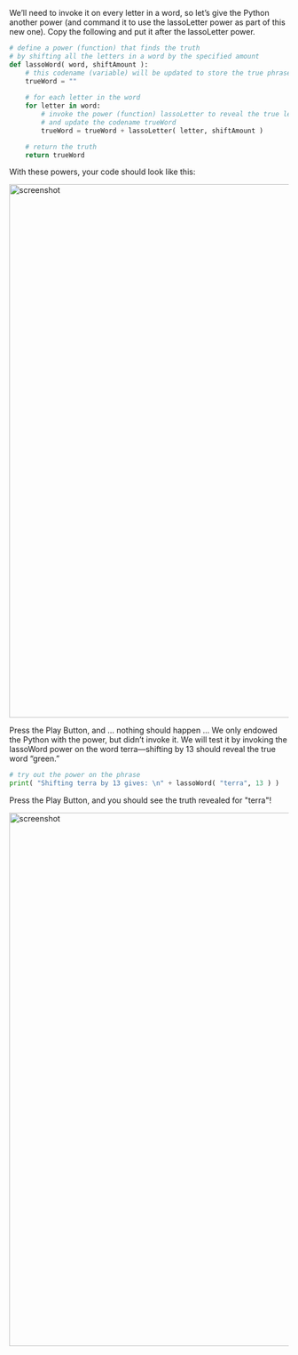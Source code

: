 We’ll need to invoke it on every letter in a word, so let’s give the Python another power (and command it to use the lassoLetter power as part of this new one). Copy the following and put it after the lassoLetter power.

```python
# define a power (function) that finds the truth
# by shifting all the letters in a word by the specified amount
def lassoWord( word, shiftAmount ):
    # this codename (variable) will be updated to store the true phrase after shifting
    trueWord = ""
    
    # for each letter in the word
    for letter in word:
        # invoke the power (function) lassoLetter to reveal the true letter
        # and update the codename trueWord
        trueWord = trueWord + lassoLetter( letter, shiftAmount )

    # return the truth
    return trueWord
```
With these powers, your code should look like this:

<img width="960" alt="screenshot" src="https://user-images.githubusercontent.com/12758612/89686385-233a7280-d8b3-11ea-9172-1eb0cda90e80.png">

Press the Play Button, and … nothing should happen … We only endowed the Python with the power, but didn’t invoke it. We will test it by invoking the lassoWord power on the word terra—shifting by 13 should reveal the true word “green.”

```python
# try out the power on the phrase
print( "Shifting terra by 13 gives: \n" + lassoWord( "terra", 13 ) )
```
Press the Play Button, and you should see the truth revealed for "terra"!

<img width="960" alt="screenshot" src="https://user-images.githubusercontent.com/12758612/89686573-757b9380-d8b3-11ea-857d-6fc2ee84a210.png">
